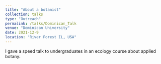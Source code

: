 ```yaml
---
title: "About a botanist"
collection: talks
type: "Outreach"
permalink: /talks/Dominican_Talk
venue: "Dominican University"
date: 2021-12-9
location: "River Forest IL, USA"
---
```


I gave a speed talk to undergraduates in an ecology course about applied botany.
